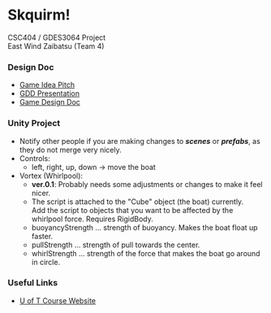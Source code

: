 # Skquirm!
CSC404 / GDES3064 Project\
East Wind Zaibatsu (Team 4)

### Design Doc
 - [Game Idea Pitch][]
 - [GDD Presentation][]
 - [Game Design Doc][]

### Unity Project
 - Notify other people if you are making changes to ***scenes*** or ***prefabs***, as they do not merge very nicely.
 - Controls:
   - left, right, up, down -> move the boat
 - Vortex (Whirlpool):
   - **ver.0.1**: Probably needs some adjustments or changes to make it feel nicer.
   - The script is attached to the "Cube" object (the boat) currently.\
   Add the script to objects that you want to be affected by the whirlpool force. Requires RigidBody.
   - buoyancyStrength ... strength of buoyancy. Makes the boat float up faster.
   - pullStrength ... strength of pull towards the center.
   - whirlStrength ... strength of the force that makes the boat go around in circle.

### Useful Links
 - [U of T Course Website][CSC404 Website]



[//]: # (These are reference links used in the body of this note and get stripped out when the markdown processor does its job. There is no need to format nicely because it shouldn't be seen. Thanks SO - http://stackoverflow.com/questions/4823468/store-comments-in-markdown-syntax)

   [Game Idea Pitch]: <https://docs.google.com/presentation/d/1by40Y_oPAEWIIuCWlgDTlUJK4PtIrcA-H8tkTagFU3g/edit>
   [GDD Presentation]: <https://docs.google.com/presentation/d/1KbRS-JjiGd4jQM3KY-zrih-xLPNXNLOLOrOjMXOgQNE/edit>
   [Game Design Doc]: <https://docs.google.com/document/d/1uv2_NcELJFuv6RzsPlApDkYNizlAk4uU52X1iK6XKFQ/edit>
   [CSC404 Website]: <http://www.cdf.utoronto.ca/~csc404h/winter/>